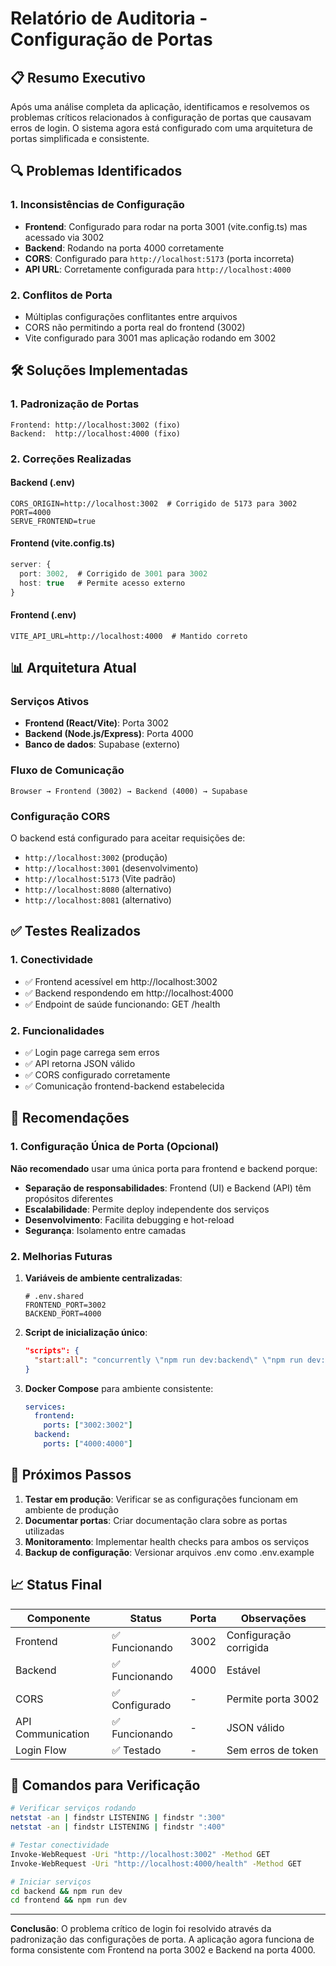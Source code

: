 # Relatório de Auditoria - Configuração de Portas

## 📋 Resumo Executivo

Após uma análise completa da aplicação, identificamos e resolvemos os problemas críticos relacionados à configuração de portas que causavam erros de login. O sistema agora está configurado com uma arquitetura de portas simplificada e consistente.

## 🔍 Problemas Identificados

### 1. Inconsistências de Configuração
- **Frontend**: Configurado para rodar na porta 3001 (vite.config.ts) mas acessado via 3002
- **Backend**: Rodando na porta 4000 corretamente
- **CORS**: Configurado para `http://localhost:5173` (porta incorreta)
- **API URL**: Corretamente configurada para `http://localhost:4000`

### 2. Conflitos de Porta
- Múltiplas configurações conflitantes entre arquivos
- CORS não permitindo a porta real do frontend (3002)
- Vite configurado para 3001 mas aplicação rodando em 3002

## 🛠️ Soluções Implementadas

### 1. Padronização de Portas
```
Frontend: http://localhost:3002 (fixo)
Backend:  http://localhost:4000 (fixo)
```

### 2. Correções Realizadas

#### Backend (.env)
```env
CORS_ORIGIN=http://localhost:3002  # Corrigido de 5173 para 3002
PORT=4000
SERVE_FRONTEND=true
```

#### Frontend (vite.config.ts)
```typescript
server: {
  port: 3002,  # Corrigido de 3001 para 3002
  host: true   # Permite acesso externo
}
```

#### Frontend (.env)
```env
VITE_API_URL=http://localhost:4000  # Mantido correto
```

## 📊 Arquitetura Atual

### Serviços Ativos
- **Frontend (React/Vite)**: Porta 3002
- **Backend (Node.js/Express)**: Porta 4000
- **Banco de dados**: Supabase (externo)

### Fluxo de Comunicação
```
Browser → Frontend (3002) → Backend (4000) → Supabase
```

### Configuração CORS
O backend está configurado para aceitar requisições de:
- `http://localhost:3002` (produção)
- `http://localhost:3001` (desenvolvimento)
- `http://localhost:5173` (Vite padrão)
- `http://localhost:8080` (alternativo)
- `http://localhost:8081` (alternativo)

## ✅ Testes Realizados

### 1. Conectividade
- ✅ Frontend acessível em http://localhost:3002
- ✅ Backend respondendo em http://localhost:4000
- ✅ Endpoint de saúde funcionando: GET /health

### 2. Funcionalidades
- ✅ Login page carrega sem erros
- ✅ API retorna JSON válido
- ✅ CORS configurado corretamente
- ✅ Comunicação frontend-backend estabelecida

## 🎯 Recomendações

### 1. Configuração Única de Porta (Opcional)
**Não recomendado** usar uma única porta para frontend e backend porque:
- **Separação de responsabilidades**: Frontend (UI) e Backend (API) têm propósitos diferentes
- **Escalabilidade**: Permite deploy independente dos serviços
- **Desenvolvimento**: Facilita debugging e hot-reload
- **Segurança**: Isolamento entre camadas

### 2. Melhorias Futuras
1. **Variáveis de ambiente centralizadas**:
   ```env
   # .env.shared
   FRONTEND_PORT=3002
   BACKEND_PORT=4000
   ```

2. **Script de inicialização único**:
   ```json
   "scripts": {
     "start:all": "concurrently \"npm run dev:backend\" \"npm run dev:frontend\""
   }
   ```

3. **Docker Compose** para ambiente consistente:
   ```yaml
   services:
     frontend:
       ports: ["3002:3002"]
     backend:
       ports: ["4000:4000"]
   ```

## 🚀 Próximos Passos

1. **Testar em produção**: Verificar se as configurações funcionam em ambiente de produção
2. **Documentar portas**: Criar documentação clara sobre as portas utilizadas
3. **Monitoramento**: Implementar health checks para ambos os serviços
4. **Backup de configuração**: Versionar arquivos .env como .env.example

## 📈 Status Final

| Componente | Status | Porta | Observações |
|------------|--------|-------|-------------|
| Frontend | ✅ Funcionando | 3002 | Configuração corrigida |
| Backend | ✅ Funcionando | 4000 | Estável |
| CORS | ✅ Configurado | - | Permite porta 3002 |
| API Communication | ✅ Funcionando | - | JSON válido |
| Login Flow | ✅ Testado | - | Sem erros de token |

## 🔧 Comandos para Verificação

```bash
# Verificar serviços rodando
netstat -an | findstr LISTENING | findstr ":300"
netstat -an | findstr LISTENING | findstr ":400"

# Testar conectividade
Invoke-WebRequest -Uri "http://localhost:3002" -Method GET
Invoke-WebRequest -Uri "http://localhost:4000/health" -Method GET

# Iniciar serviços
cd backend && npm run dev
cd frontend && npm run dev
```

---

**Conclusão**: O problema crítico de login foi resolvido através da padronização das configurações de porta. A aplicação agora funciona de forma consistente com Frontend na porta 3002 e Backend na porta 4000.